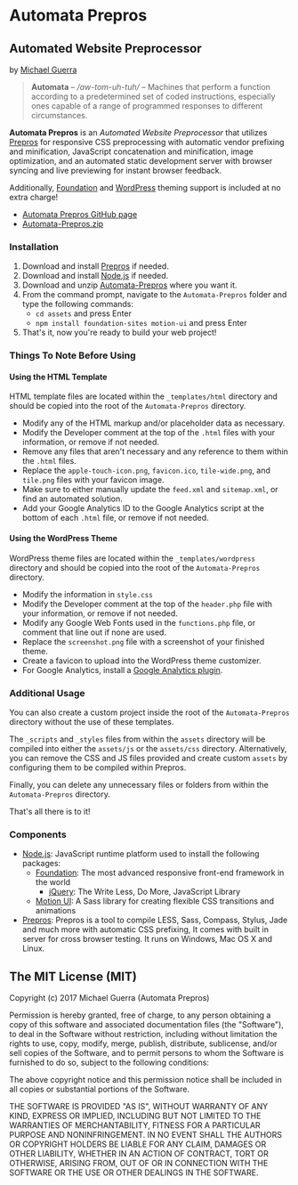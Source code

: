 # Automata Prepros

## Automated Website Preprocessor

by [Michael Guerra](http://msguerra74.com)

> **Automata** – */aw-tom-uh-tuh/* – Machines that perform a function according to a predetermined set of coded instructions, especially ones capable of a range of programmed responses to different circumstances.

**Automata Prepros** is an *Automated Website Preprocessor* that utilizes [Prepros](https://prepros.io) for responsive CSS preprocessing with automatic vendor prefixing and minification, JavaScript concatenation and minification, image optimization, and an automated static development server with browser syncing and live previewing for instant browser feedback.

Additionally, [Foundation](http://foundation.zurb.com) and [WordPress](https://wordpress.org) theming support is included at no extra charge!

- [Automata Prepros GitHub page](https://github.com/msguerra74/Automata-Prepros)
- [Automata-Prepros.zip](https://github.com/msguerra74/Automata-Prepros/archive/master.zip)

### Installation

1. Download and install [Prepros](https://prepros.io) if needed.
2. Download and install [Node.js](http://nodejs.org) if needed.
3. Download and unzip [Automata-Prepros](https://github.com/msguerra74/Automata-Prepros/archive/master.zip) where you want it.
4. From the command prompt, navigate to the `Automata-Prepros` folder and type the following commands:
    - `cd assets` and press Enter
    - `npm install foundation-sites motion-ui` and press Enter
5. That's it, now you're ready to build your web project!

### Things To Note Before Using

#### Using the HTML Template

HTML template files are located within the `_templates/html` directory and should be copied into the root of the `Automata-Prepros` directory.

- Modify any of the HTML markup and/or placeholder data as necessary.
- Modify the Developer comment at the top of the `.html` files with your information, or remove if not needed.
- Remove any files that aren't necessary and any reference to them within the `.html` files.
- Replace the `apple-touch-icon.png`, `favicon.ico`, `tile-wide.png`, and `tile.png` files with your favicon image.
- Make sure to either manually update the `feed.xml` and `sitemap.xml`, or find an automated solution.
- Add your Google Analytics ID to the Google Analytics script at the bottom of each `.html` file, or remove if not needed.

#### Using the WordPress Theme

WordPress theme files are located within the `_templates/wordpress` directory and should be copied into the root of the `Automata-Prepros` directory.

- Modify the information in `style.css`
- Modify the Developer comment at the top of the `header.php` file with your information, or remove if not needed.
- Modify any Google Web Fonts used in the `functions.php` file, or comment that line out if none are used.
- Replace the `screenshot.png` file with a screenshot of your finished theme.
- Create a favicon to upload into the WordPress theme customizer.
- For Google Analytics, install a [Google Analytics plugin](https://wordpress.org/plugins/google-analytics-for-wordpress/).

### Additional Usage

You can also create a custom project inside the root of the `Automata-Prepros` directory without the use of these templates.

The `_scripts` and `_styles` files from within the `assets` directory will be compiled into either the `assets/js` or the `assets/css` directory. Alternatively, you can remove the CSS and JS files provided and create custom `assets` by configuring them to be compiled within Prepros.

Finally, you can delete any unnecessary files or folders from within the `Automata-Prepros` directory.

That's all there is to it!

### Components

- [Node.js](http://nodejs.org): JavaScript runtime platform used to install the following packages:
    - [Foundation](http://foundation.zurb.com): The most advanced responsive front-end framework in the world
        - [jQuery](http://jquery.com): The Write Less, Do More, JavaScript Library
    - [Motion UI](http://zurb.com/playground/motion-ui/): A Sass library for creating flexible CSS transitions and animations
- [Prepros](https://prepros.io): Prepros is a tool to compile LESS, Sass, Compass, Stylus, Jade and much more with automatic CSS prefixing, It comes with built in server for cross browser testing. It runs on Windows, Mac OS X and Linux.

## The MIT License (MIT)

Copyright (c) 2017 Michael Guerra (Automata Prepros)

Permission is hereby granted, free of charge, to any person obtaining a copy of this software and associated documentation files (the "Software"), to deal in the Software without restriction, including without limitation the rights to use, copy, modify, merge, publish, distribute, sublicense, and/or sell copies of the Software, and to permit persons to whom the Software is furnished to do so, subject to the following conditions:

The above copyright notice and this permission notice shall be included in all copies or substantial portions of the Software.

THE SOFTWARE IS PROVIDED "AS IS", WITHOUT WARRANTY OF ANY KIND, EXPRESS OR IMPLIED, INCLUDING BUT NOT LIMITED TO THE WARRANTIES OF MERCHANTABILITY, FITNESS FOR A PARTICULAR PURPOSE AND NONINFRINGEMENT. IN NO EVENT SHALL THE AUTHORS OR COPYRIGHT HOLDERS BE LIABLE FOR ANY CLAIM, DAMAGES OR OTHER LIABILITY, WHETHER IN AN ACTION OF CONTRACT, TORT OR OTHERWISE, ARISING FROM, OUT OF OR IN CONNECTION WITH THE SOFTWARE OR THE USE OR OTHER DEALINGS IN THE SOFTWARE.